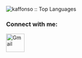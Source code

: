 <p align="left"><img src="https://github-readme-stats.vercel.app/api?username=kaffonso&theme=nord&show_icons=true" alt="kaffonso :: Top Languages" /></p>

### Connect with me:
<p align="left">
<a href="mailto:kafonso.dev@gmail.com"><img alt="Gmail" title="Gmail" src="https://www.vectorlogo.zone/logos/gmail/gmail-tile.svg" width="50" height="50" /></a>
<!-- BLOG-POST-LIST:START -->
<!-- BLOG-POST-LIST:END -->


